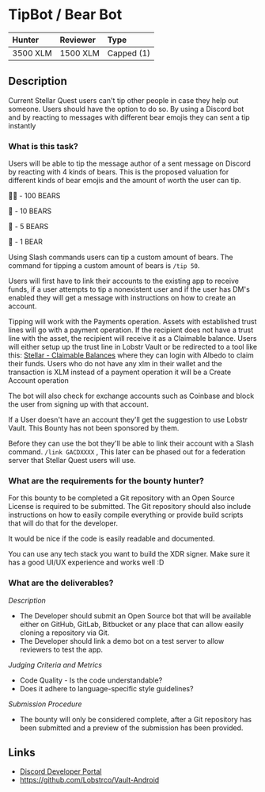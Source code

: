 # TipBot / Bear Bot
| Hunter | Reviewer | Type
| :- | :- | :-
| 3500 XLM | 1500 XLM | Capped (1) | 

## Description
Current Stellar Quest users can't tip other people in case they help out someone. Users should have the option to do so. By using a Discord bot and by reacting to messages with different bear emojis they can sent a tip instantly

### What is this task?

Users will be able to tip the message author of a sent message on Discord by reacting with 4 kinds of bears. This is the proposed valuation for different kinds of bear emojis and the amount of worth the user can tip.

🐻‍❄️ - 100 BEARS

🐻 - 10 BEARS

🐼 - 5 BEARS

🧸 - 1 BEAR

Using Slash commands users can tip a custom amount of bears. The command for tipping a custom amount of bears is  `/tip 50`.

 Users will first have to link their accounts to the existing app to receive funds, if a user attempts to tip a nonexistent user and if the user has DM's enabled they will get a message with instructions on how to create an account. 

Tipping will work with the Payments operation. Assets with established trust lines will go with a payment operation. If the recipient does not have a trust line with the asset, the recipient will receive it as a Claimable balance. Users will either setup up the trust line in Lobstr Vault or be redirected to a tool like this: [Stellar - Claimable Balances](https://matejmecka.github.io/stellar-claimable-balances-web/) where they can login with Albedo to claim their funds. Users who do not have any xlm in their wallet and the transaction is XLM instead of a payment operation it will be a Create Account operation 

The bot will also check for exchange accounts such as Coinbase and block the user from signing up with that account. 

If a User doesn't have an account they'll get the suggestion to use Lobstr Vault. This Bounty has not been sponsored by them.

Before they can use the bot they'll be able to link their account with a Slash command. `/link GACDXXXX` , This later can be phased out for a federation server that Stellar Quest users will use.

### What are the requirements for the bounty hunter?

For this bounty to be completed a Git repository with an Open Source License is required to be submitted. The Git repository should also include instructions on how to easily compile everything or provide build scripts that will do that for the developer.

It would be nice if the code is easily readable and documented.

You can use any tech stack you want to build the XDR signer. Make sure it has a good UI/UX experience and works well :D


### What are the deliverables?

*Description* <br>
* The Developer should submit an Open Source bot that will be available either on GitHub, GitLab, Bitbucket or any place that can allow easily cloning a repository via Git. 
* The Developer should link a demo bot on a test server to allow reviewers to test the app.

*Judging Criteria and Metrics* <br>
  * Code Quality - Is the code understandable?
  *  Does it adhere to language-specific style guidelines?
  
*Submission Procedure* <br>
* The bounty will only be considered complete, after a Git repository has been submitted and a preview of the submission has been provided.

## Links
- [Discord Developer Portal](https://discord.com/developers/docs)
- https://github.com/Lobstrco/Vault-Android

